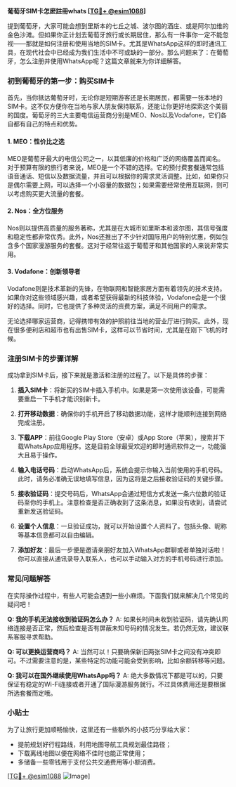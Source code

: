 **葡萄牙SIM卡怎麽註冊whats [[TG💪+ @esim1088](https://t.me/s/esim1088)]**

提到葡萄牙，大家可能会想到里斯本的七丘之城、波尔图的酒庄、或是阿尔加维的金色沙滩。但如果你正计划去葡萄牙旅行或长期居住，那么有一件事你一定不能忽视——那就是如何注册和使用当地的SIM卡。尤其是WhatsApp这样的即时通讯工具，在现代社会中已经成为我们生活中不可或缺的一部分。那么问题来了：在葡萄牙，怎么注册并使用WhatsApp呢？这篇文章就来为你详细解答。

### 初到葡萄牙的第一步：购买SIM卡

首先，当你抵达葡萄牙时，无论你是短期游客还是长期居民，都需要一张本地的SIM卡。这不仅方便你在当地与家人朋友保持联系，还能让你更好地探索这个美丽的国度。葡萄牙的三大主要电信运营商分别是MEO、Nos以及Vodafone，它们各自都有自己的特点和优势。

#### 1. MEO：性价比之选
MEO是葡萄牙最大的电信公司之一，以其低廉的价格和广泛的网络覆盖而闻名。对于预算有限的旅行者来说，MEO是一个不错的选择。它的预付费套餐通常包括语音通话、短信以及数据流量，并且可以根据你的需求灵活调整。比如，如果你只是偶尔需要上网，可以选择一个小容量的数据包；如果需要经常使用互联网，则可以考虑购买更大流量的套餐。

#### 2. Nos：全方位服务
Nos则以提供高质量的服务著称，尤其是在大城市如里斯本和波尔图，其信号强度和稳定性都非常优秀。此外，Nos还推出了不少针对国际用户的特别优惠，例如包含多个国家漫游服务的套餐。这对于经常往返于葡萄牙和其他国家的人来说非常实用。

#### 3. Vodafone：创新领导者
Vodafone则是技术革新的先锋，在物联网和智能家居方面有着领先的技术支持。如果你对这些领域感兴趣，或者希望获得最新的科技体验，Vodafone会是一个很好的选择。同时，它也提供了多种灵活的资费方案，满足不同用户的需求。

无论选择哪家运营商，记得携带有效的护照前往当地的营业厅进行购买。此外，现在很多便利店和超市也有出售SIM卡，这样可以节省时间，尤其是在刚下飞机的时候。

### 注册SIM卡的步骤详解

成功拿到SIM卡后，接下来就是激活和注册的过程了。以下是具体的步骤：

1. **插入SIM卡**：将新买的SIM卡插入手机中。如果是第一次使用该设备，可能需要重启一下手机才能识别新卡。
   
2. **打开移动数据**：确保你的手机开启了移动数据功能，这样才能顺利连接到网络完成注册。

3. **下载APP**：前往Google Play Store（安卓）或App Store（苹果），搜索并下载WhatsApp应用程序。这是目前全球最受欢迎的即时通讯软件之一，功能强大且易于操作。

4. **输入电话号码**：启动WhatsApp后，系统会提示你输入当前使用的手机号码。此时，请务必准确无误地填写信息，因为这将是之后接收验证码的关键步骤。

5. **接收验证码**：提交号码后，WhatsApp会通过短信方式发送一条六位数的验证码至你的手机上。注意检查是否正确收到了这条消息，如果没有收到，请尝试重新发送验证码。

6. **设置个人信息**：一旦验证成功，就可以开始设置个人资料了。包括头像、昵称等基本信息都可以自由编辑。

7. **添加好友**：最后一步便是邀请亲朋好友加入WhatsApp群聊或者单独对话啦！你可以直接从通讯录导入联系人，也可以手动输入对方的手机号码进行添加。

### 常见问题解答

在实际操作过程中，有些人可能会遇到一些小麻烦。下面我们就来解决几个常见的疑问吧！

**Q: 我的手机无法接收到验证码怎么办？**
A: 如果长时间未收到验证码，请先确认网络连接是否正常，然后检查是否有屏蔽未知号码的情况发生。若仍然无效，建议联系客服寻求帮助。

**Q: 可以更换运营商吗？**
A: 当然可以！只要确保新旧两张SIM卡之间没有冲突即可。不过需要注意的是，某些特定的功能可能会受到影响，比如余额转移等问题。

**Q: 我可以在国外继续使用WhatsApp吗？**
A: 绝大多数情况下都是可以的，只要保证有稳定的Wi-Fi连接或者开通了国际漫游服务就行。不过具体费用还是要根据所选套餐而定哦。

### 小贴士

为了让旅行更加顺畅愉快，这里还有一些额外的小技巧分享给大家：
- 提前规划好行程路线，利用地图导航工具规划最佳路径；
- 下载离线地图以便在网络不佳时也能正常使用；
- 多储备一些零钱用于支付公共交通费用等小额消费。

[[TG💪+ @esim1088](https://t.me/s/esim1088) ![Image](https://i.postimg.cc/4NQfJmqS/Snipaste-2025-05-13-00-14-12.png)]